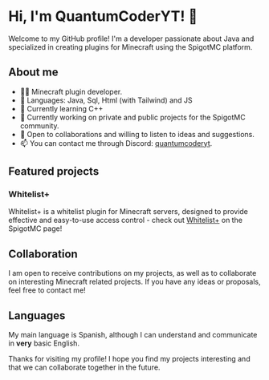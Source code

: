# Hi, I'm QuantumCoderYT! 👋

Welcome to my GitHub profile! I'm a developer passionate about Java and specialized in creating plugins for Minecraft using the SpigotMC platform.

## About me

- 👨‍💻 Minecraft plugin developer.
- 📖 Languages: Java, Sql, Html (with Tailwind) and JS
- 🔭 Currently learning C++
- 🌱 Currently working on private and public projects for the SpigotMC community.
- 💬 Open to collaborations and willing to listen to ideas and suggestions.
- 📫 You can contact me through Discord: [quantumcoderyt](#).

## Featured projects

### Whitelist+

Whitelist+ is a whitelist plugin for Minecraft servers, designed to provide effective and easy-to-use access control - check out [Whitelist+](https://www.spigotmc.org/resources/whitelist.103636/) on the SpigotMC page!

## Collaboration

I am open to receive contributions on my projects, as well as to collaborate on interesting Minecraft related projects. If you have any ideas or proposals, feel free to contact me!

## Languages

My main language is Spanish, although I can understand and communicate in **very** basic English.

Thanks for visiting my profile! I hope you find my projects interesting and that we can collaborate together in the future.
